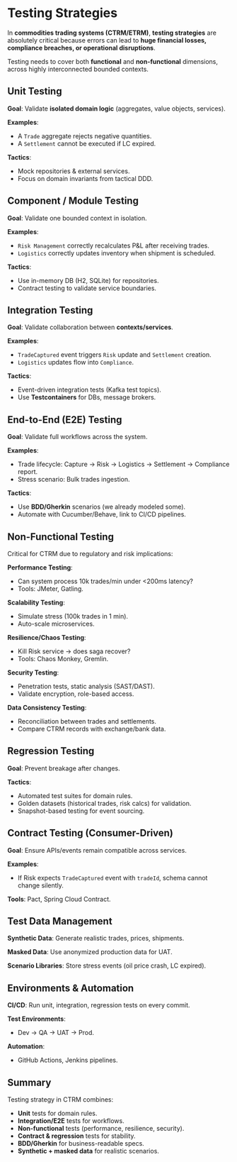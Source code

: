 # Testing Strategies

In **commodities trading systems (CTRM/ETRM)**, **testing strategies** are absolutely critical because errors can lead to **huge financial losses, compliance breaches, or operational disruptions**.

Testing needs to cover both **functional** and **non-functional** dimensions, across highly interconnected bounded contexts.

## Unit Testing

**Goal**: Validate **isolated domain logic** (aggregates, value objects, services).

**Examples**:

  * A `Trade` aggregate rejects negative quantities.
  * A `Settlement` cannot be executed if LC expired.

**Tactics**:

  * Mock repositories & external services.
  * Focus on domain invariants from tactical DDD.


## Component / Module Testing

**Goal**: Validate one bounded context in isolation.

**Examples**:

  * `Risk Management` correctly recalculates P&L after receiving trades.
  * `Logistics` correctly updates inventory when shipment is scheduled.

**Tactics**:

  * Use in-memory DB (H2, SQLite) for repositories.
  * Contract testing to validate service boundaries.


## Integration Testing

**Goal**: Validate collaboration between **contexts/services**.

**Examples**:

  * `TradeCaptured` event triggers `Risk` update and `Settlement` creation.
  * `Logistics` updates flow into `Compliance`.

**Tactics**:

  * Event-driven integration tests (Kafka test topics).
  * Use **Testcontainers** for DBs, message brokers.


## End-to-End (E2E) Testing

**Goal**: Validate full workflows across the system.
  
**Examples**:

  * Trade lifecycle: Capture → Risk → Logistics → Settlement → Compliance report.
  * Stress scenario: Bulk trades ingestion.

**Tactics**:

  * Use **BDD/Gherkin** scenarios (we already modeled some).
  * Automate with Cucumber/Behave, link to CI/CD pipelines.


## Non-Functional Testing

Critical for CTRM due to regulatory and risk implications:

**Performance Testing**:

  * Can system process 10k trades/min under <200ms latency?
  * Tools: JMeter, Gatling.

**Scalability Testing**:

  * Simulate stress (100k trades in 1 min).
  * Auto-scale microservices.

**Resilience/Chaos Testing**:

  * Kill Risk service → does saga recover?
  * Tools: Chaos Monkey, Gremlin.

**Security Testing**:

  * Penetration tests, static analysis (SAST/DAST).
  * Validate encryption, role-based access.

**Data Consistency Testing**:

  * Reconciliation between trades and settlements.
  * Compare CTRM records with exchange/bank data.


## Regression Testing

**Goal**: Prevent breakage after changes.

**Tactics**:

  * Automated test suites for domain rules.
  * Golden datasets (historical trades, risk calcs) for validation.
  * Snapshot-based testing for event sourcing.


## Contract Testing (Consumer-Driven)

**Goal**: Ensure APIs/events remain compatible across services.

**Examples**:

  * If Risk expects `TradeCaptured` event with `tradeId`, schema cannot change silently.

**Tools**: Pact, Spring Cloud Contract.


## Test Data Management

**Synthetic Data**: Generate realistic trades, prices, shipments.

**Masked Data**: Use anonymized production data for UAT.

**Scenario Libraries**: Store stress events (oil price crash, LC expired).


## Environments & Automation

**CI/CD**: Run unit, integration, regression tests on every commit.

**Test Environments**:

  * Dev → QA → UAT → Prod.

**Automation**:

  * GitHub Actions, Jenkins pipelines.



## Summary

Testing strategy in CTRM combines:

* **Unit** tests for domain rules.
* **Integration/E2E** tests for workflows.
* **Non-functional** tests (performance, resilience, security).
* **Contract & regression** tests for stability.
* **BDD/Gherkin** for business-readable specs.
* **Synthetic + masked data** for realistic scenarios.


